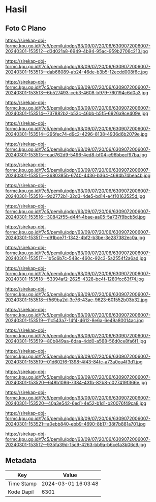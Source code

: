 # Hasil

## Foto C Plano

https://sirekap-obj-formc.kpu.go.id/f7c5/pemilu/pdpr/63/09/07/20/06/6309072006007-20240301-153512--d3d021a8-6949-4b94-95ac-959b2706c213.jpg

https://sirekap-obj-formc.kpu.go.id/f7c5/pemilu/pdpr/63/09/07/20/06/6309072006007-20240301-153513--dab66089-ab24-46de-b3b5-12ecdd008f6c.jpg

https://sirekap-obj-formc.kpu.go.id/f7c5/pemilu/pdpr/63/09/07/20/06/6309072006007-20240301-153513--6b527493-ceb3-4608-b979-760194c6d0a3.jpg

https://sirekap-obj-formc.kpu.go.id/f7c5/pemilu/pdpr/63/09/07/20/06/6309072006007-20240301-153514--737882b2-b53c-46bb-b5f5-6926a9ce409e.jpg

https://sirekap-obj-formc.kpu.go.id/f7c5/pemilu/pdpr/63/09/07/20/06/6309072006007-20240301-153514--295fec74-d9c2-4296-8138-4936d6b2079e.jpg

https://sirekap-obj-formc.kpu.go.id/f7c5/pemilu/pdpr/63/09/07/20/06/6309072006007-20240301-153515--cad762d9-5496-4ed8-bf04-e96bbecf97ba.jpg

https://sirekap-obj-formc.kpu.go.id/f7c5/pemilu/pdpr/63/09/07/20/06/6309072006007-20240301-153515--3680385b-6740-4436-b364-4694b74bea4b.jpg

https://sirekap-obj-formc.kpu.go.id/f7c5/pemilu/pdpr/63/09/07/20/06/6309072006007-20240301-153516--9d2772b1-32d3-4de5-bd14-e4f10163525d.jpg

https://sirekap-obj-formc.kpu.go.id/f7c5/pemilu/pdpr/63/09/07/20/06/6309072006007-20240301-153516--30842f55-d44f-4bae-aa05-5a737f9bcb5d.jpg

https://sirekap-obj-formc.kpu.go.id/f7c5/pemilu/pdpr/63/09/07/20/06/6309072006007-20240301-153517--d91bce71-1342-4bf2-b3be-3e287382ec0a.jpg

https://sirekap-obj-formc.kpu.go.id/f7c5/pemilu/pdpr/63/09/07/20/06/6309072006007-20240301-153517--1b5c6b7c-548c-460c-92c3-5a2554f2a6ad.jpg

https://sirekap-obj-formc.kpu.go.id/f7c5/pemilu/pdpr/63/09/07/20/06/6309072006007-20240301-153518--53394af2-2625-4328-bc4f-1280fcc63f74.jpg

https://sirekap-obj-formc.kpu.go.id/f7c5/pemilu/pdpr/63/09/07/20/06/6309072006007-20240301-153518--f569ba2d-3e76-43ae-9623-601552b03b32.jpg

https://sirekap-obj-formc.kpu.go.id/f7c5/pemilu/pdpr/63/09/07/20/06/6309072006007-20240301-153519--11c543a7-14f4-4612-8e6a-6e49a80014ac.jpg

https://sirekap-obj-formc.kpu.go.id/f7c5/pemilu/pdpr/63/09/07/20/06/6309072006007-20240301-153519--80b849aa-6daa-4dd0-a568-56d0ce8fa6f1.jpg

https://sirekap-obj-formc.kpu.go.id/f7c5/pemilu/pdpr/63/09/07/20/06/6309072006007-20240301-153519--01d602f6-1398-4f43-84fc-a73a0ea4f3d1.jpg

https://sirekap-obj-formc.kpu.go.id/f7c5/pemilu/pdpr/63/09/07/20/06/6309072006007-20240301-153520--648b1086-7384-431b-82b8-c027419f366e.jpg

https://sirekap-obj-formc.kpu.go.id/f7c5/pemilu/pdpr/63/09/07/20/06/6309072006007-20240301-153520--40a3e542-6ed1-4e52-b1d1-b20076f49ca8.jpg

https://sirekap-obj-formc.kpu.go.id/f7c5/pemilu/pdpr/63/09/07/20/06/6309072006007-20240301-153521--a0ebb840-ebb9-4690-8b17-38f7b881a701.jpg

https://sirekap-obj-formc.kpu.go.id/f7c5/pemilu/pdpr/63/09/07/20/06/6309072006007-20240301-153512--935fa39d-15c9-4263-bb9a-b6ce1a3b06c9.jpg


## Metadata

| Key        | Value               |
| ---------- | ------------------- |
| Time Stamp | 2024-03-01 16:03:48 |
| Kode Dapil | 6301                |



